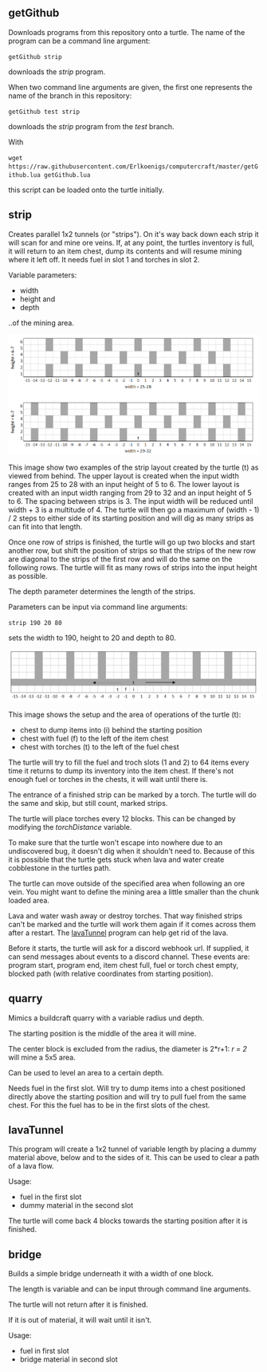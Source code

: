 ## getGithub
Downloads programs from this repository onto a turtle. The name of the program can be a command line argument:

`getGithub strip`

downloads the _strip_ program.

When two command line arguments are given, the first one represents the name of the branch in this repository:

`getGithub test strip`

downloads the _strip_ program from the _test_ branch.

With

`wget https://raw.githubusercontent.com/Erlkoenigs/computercraft/master/getGithub.lua getGithub.lua`

this script can be loaded onto the turtle initially.

## strip
Creates parallel 1x2 tunnels (or "strips"). On it's way back down each strip it will scan for and mine ore veins.
If, at any point, the turtles inventory is full, it will return to an item chest, dump its contents and will resume mining where it left off. It needs fuel in slot 1 and torches in slot 2.

Variable parameters:
* width
* height and
* depth

..of the mining area.

![strip layout from input parameters](images/strip_layout_from_input_parameters.png)

This image show two examples of the strip layout created by the turtle (t) as viewed from behind. The upper layout is created when the input width ranges from 25 to 28 with an input height of 5 to 6. The lower layout is created with an input width ranging from 29 to 32 and an input height of 5 to 6. The spacing between strips is 3. The input width will be reduced until width + 3 is a multitude of 4. The turtle will then go a maximum of (width - 1) / 2 steps to either side of its starting position and will dig as many strips as can fit into that length.

Once one row of strips is finished, the turtle will go up two blocks and start another row, but shift the position of strips so that the strips of the new row are diagonal to the strips of the first row and will do the same on the following rows. The turtle will fit as many rows of strips into the input height as possible.

The depth parameter determines the length of the strips. 

Parameters can be input via command line arguments:

`strip 190 20 80`

sets the width to 190, height to 20 and depth to 80.

![area of operations from above](images/strip_area_of_operations_from_above.png)

This image shows the setup and the area of operations of the turtle (t):
* chest to dump items into (i) behind the starting position
* chest with fuel (f) to the left of the item chest
* chest with torches (t) to the left of the fuel chest

The turtle will try to fill the fuel and troch slots (1 and 2) to 64 items every time it returns to dump its inventory into the item chest.
If there's not enough fuel or torches in the chests, it will wait until there is.

The entrance of a finished strip can be marked by a torch. The turtle will do the same and skip, but still count, marked strips.

The turtle will place torches every 12 blocks. This can be changed by modifying the _torchDistance_ variable.

To make sure that the turtle won't escape into nowhere due to an undiscovered bug, it doesn't dig when it shouldn't need to. Because of this it is possible that the turtle gets stuck when lava and water create cobblestone in the turtles path.

The turtle can move outside of the specified area when following an ore vein. You might want to define the mining area a little smaller than the chunk loaded area.

Lava and water wash away or destroy torches. That way finished strips can't be marked and the turtle will work them again if it comes across them after a restart. The [lavaTunnel](https://github.com/Erlkoenigs/computercraft/blob/master/README.md#lavatunnel) program can help get rid of the lava.

Before it starts, the turtle will ask for a discord webhook url. If supplied, it can send messages about events to a discord channel. These events are: program start, program end, item chest full, fuel or torch chest empty, blocked path (with relative coordinates from starting position).


## quarry
Mimics a buildcraft quarry with a variable radius und depth.

The starting position is the middle of the area it will mine.

The center block is excluded from the radius, the diameter is 2*r+1: _r = 2_ will mine a 5x5 area.

Can be used to level an area to a certain depth.

Needs fuel in the first slot. Will try to dump items into a chest positioned directly above the starting position and will try to pull fuel from the same chest. For this the fuel has to be in the first slots of the chest.

## lavaTunnel
This program will create a 1x2 tunnel of variable length by placing a dummy material above, below and to the sides of it. This can be used to clear a path of a lava flow.

Usage:
* fuel in the first slot
* dummy material in the second slot

The turtle will come back 4 blocks towards the starting position after it is finished.

## bridge
Builds a simple bridge underneath it with a width of one block. 

The length is variable and can be input through command line arguments.

The turtle will not return after it is finished. 

If it is out of material, it will wait until it isn't.

Usage:
* fuel in first slot
* bridge material in second slot
